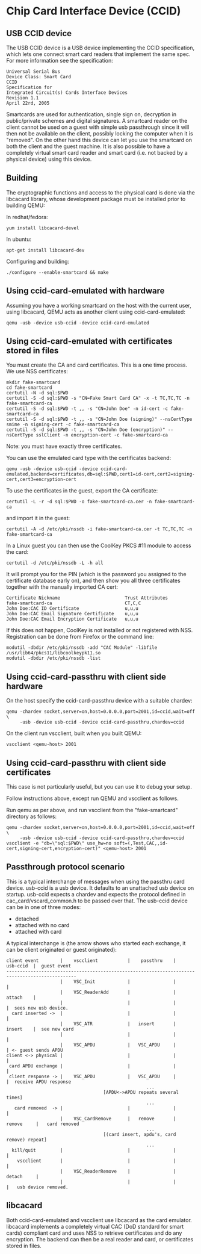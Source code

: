# Chip Card Interface Device (CCID)

## USB CCID device

The USB CCID device is a USB device implementing the CCID specification,
which lets one connect smart card readers that implement the same spec.
For more information see the specification:

    Universal Serial Bus
    Device Class: Smart Card
    CCID
    Specification for
    Integrated Circuit(s) Cards Interface Devices
    Revision 1.1
    April 22rd, 2005

Smartcards are used for authentication, single sign on, decryption in
public/private schemes and digital signatures. A smartcard reader on the
client cannot be used on a guest with simple usb passthrough since it
will then not be available on the client, possibly locking the computer
when it is \"removed\". On the other hand this device can let you use
the smartcard on both the client and the guest machine. It is also
possible to have a completely virtual smart card reader and smart card
(i.e. not backed by a physical device) using this device.

## Building

The cryptographic functions and access to the physical card is done via
the libcacard library, whose development package must be installed prior
to building QEMU:

In redhat/fedora:

    yum install libcacard-devel

In ubuntu:

    apt-get install libcacard-dev

Configuring and building:

    ./configure --enable-smartcard && make

## Using ccid-card-emulated with hardware

Assuming you have a working smartcard on the host with the current user,
using libcacard, QEMU acts as another client using ccid-card-emulated:

    qemu -usb -device usb-ccid -device ccid-card-emulated

## Using ccid-card-emulated with certificates stored in files

You must create the CA and card certificates. This is a one time
process. We use NSS certificates:

    mkdir fake-smartcard
    cd fake-smartcard
    certutil -N -d sql:$PWD
    certutil -S -d sql:$PWD -s "CN=Fake Smart Card CA" -x -t TC,TC,TC -n fake-smartcard-ca
    certutil -S -d sql:$PWD -t ,, -s "CN=John Doe" -n id-cert -c fake-smartcard-ca
    certutil -S -d sql:$PWD -t ,, -s "CN=John Doe (signing)" --nsCertType smime -n signing-cert -c fake-smartcard-ca
    certutil -S -d sql:$PWD -t ,, -s "CN=John Doe (encryption)" --nsCertType sslClient -n encryption-cert -c fake-smartcard-ca

Note: you must have exactly three certificates.

You can use the emulated card type with the certificates backend:

    qemu -usb -device usb-ccid -device ccid-card-emulated,backend=certificates,db=sql:$PWD,cert1=id-cert,cert2=signing-cert,cert3=encryption-cert

To use the certificates in the guest, export the CA certificate:

    certutil -L -r -d sql:$PWD -o fake-smartcard-ca.cer -n fake-smartcard-ca

and import it in the guest:

    certutil -A -d /etc/pki/nssdb -i fake-smartcard-ca.cer -t TC,TC,TC -n fake-smartcard-ca

In a Linux guest you can then use the CoolKey PKCS #11 module to access
the card:

    certutil -d /etc/pki/nssdb -L -h all

It will prompt you for the PIN (which is the password you assigned to
the certificate database early on), and then show you all three
certificates together with the manually imported CA cert:

    Certificate Nickname                        Trust Attributes
    fake-smartcard-ca                           CT,C,C
    John Doe:CAC ID Certificate                 u,u,u
    John Doe:CAC Email Signature Certificate    u,u,u
    John Doe:CAC Email Encryption Certificate   u,u,u

If this does not happen, CoolKey is not installed or not registered with
NSS. Registration can be done from Firefox or the command line:

    modutil -dbdir /etc/pki/nssdb -add "CAC Module" -libfile /usr/lib64/pkcs11/libcoolkeypk11.so
    modutil -dbdir /etc/pki/nssdb -list

## Using ccid-card-passthru with client side hardware

On the host specify the ccid-card-passthru device with a suitable
chardev:

    qemu -chardev socket,server=on,host=0.0.0.0,port=2001,id=ccid,wait=off \
         -usb -device usb-ccid -device ccid-card-passthru,chardev=ccid

On the client run vscclient, built when you built QEMU:

    vscclient <qemu-host> 2001

## Using ccid-card-passthru with client side certificates

This case is not particularly useful, but you can use it to debug your
setup.

Follow instructions above, except run QEMU and vscclient as follows.

Run qemu as per above, and run vscclient from the \"fake-smartcard\"
directory as follows:

    qemu -chardev socket,server=on,host=0.0.0.0,port=2001,id=ccid,wait=off \
         -usb -device usb-ccid -device ccid-card-passthru,chardev=ccid
    vscclient -e "db=\"sql:$PWD\" use_hw=no soft=(,Test,CAC,,id-cert,signing-cert,encryption-cert)" <qemu-host> 2001

## Passthrough protocol scenario

This is a typical interchange of messages when using the passthru card
device. usb-ccid is a usb device. It defaults to an unattached usb
device on startup. usb-ccid expects a chardev and expects the protocol
defined in cac_card/vscard_common.h to be passed over that. The usb-ccid
device can be in one of three modes:

-   detached
-   attached with no card
-   attached with card

A typical interchange is (the arrow shows who started each exchange, it
can be client originated or guest originated):

    client event        |    vscclient           |    passthru    |    usb-ccid  |  guest event
    ------------------------------------------------------------------------------------------------
                        |    VSC_Init            |                |              |
                        |    VSC_ReaderAdd       |                |    attach    |
                        |                        |                |              |  sees new usb device.
      card inserted ->  |                        |                |              |
                        |    VSC_ATR             |   insert       |    insert    |  see new card
                        |                        |                |              |
                        |    VSC_APDU            |   VSC_APDU     |              | <- guest sends APDU
    client <-> physical |                        |                |              |
     card APDU exchange |                        |                |              |
     client response -> |    VSC_APDU            |   VSC_APDU     |              |  receive APDU response
                                                        ...
                                        [APDU<->APDU repeats several times]
                                                        ...
       card removed  -> |                        |                |              |
                        |    VSC_CardRemove      |   remove       |   remove     |   card removed
                                                        ...
                                        [(card insert, apdu's, card remove) repeat]
                                                        ...
      kill/quit         |                        |                |              |
        vscclient       |                        |                |              |
                        |    VSC_ReaderRemove    |                |   detach     |
                        |                        |                |              |   usb device removed.

## libcacard

Both ccid-card-emulated and vscclient use libcacard as the card
emulator. libcacard implements a completely virtual CAC (DoD standard
for smart cards) compliant card and uses NSS to retrieve certificates
and do any encryption. The backend can then be a real reader and card,
or certificates stored in files.
